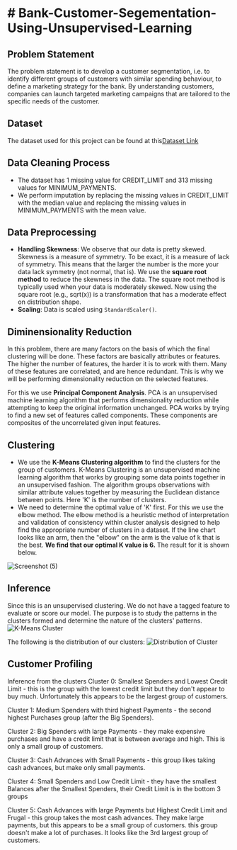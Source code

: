 # # Bank-Customer-Segementation-Using-Unsupervised-Learning

## Problem Statement

The problem statement is to develop a customer segmentation, i.e. to identify different groups of customers with similar spending behaviour, to define a marketing strategy for the bank. By understanding customers, companies can launch targeted marketing campaigns that are tailored to the specific needs of the customer.

## Dataset

The dataset used for this project can be found at this[Dataset Link](https://github.com/Mdkamrulislam54/-Unsupervised-Learning--Bank-Customer-Segmentation-using-KMeans-Clustering/blob/cd0b018ab83c0336cac7ccc4877d749a95c4ad07/Bank_Churn.csv)
## Data Cleaning Process

- The dataset has 1 missing value for CREDIT_LIMIT and 313 missing values for MINIMUM_PAYMENTS.
- We perform imputation by replacing the missing values in CREDIT_LIMIT with the median value and replacing the missing values in MINIMUM_PAYMENTS with the mean value.

## Data Preprocessing

- **Handling Skewness**: We observe that our data is pretty skewed. Skewness is a measure of symmetry. To be exact, it is a measure of lack of symmetry. This means that the larger the number is the more your data lack symmetry (not normal, that is). We use the **square root method** to reduce the skewness in the data. The square root method is typically used when your data is moderately skewed. Now using the square root (e.g., sqrt(x)) is  a transformation that has a moderate effect on distribution shape.
- **Scaling**: Data is scaled using `StandardScaler()`.

## Diminensionality Reduction

In this problem, there are many factors on the basis of which the final clustering will be done. These factors are basically attributes or features. The higher the number of features, the harder it is to work with them. Many of these features are correlated, and are hence redundant. This is why we will be performing dimensionality reduction on the selected features.

For this we use **Principal Component Analysis**. PCA is an unsupervised machine learning algorithm that performs dimensionality reduction while attempting to keep the original information unchanged. PCA works by trying to find a new set of features called components. These components are composites of the uncorrelated given input features.

## Clustering

- We use the **K-Means Clustering algorithm** to find the clusters for the group of customers. K-Means Clustering is an unsupervised machine learning algorithm that works by grouping some data points together in an unsupervised fashion. The algorithm groups observations with similar attribute values together by measuring the Euclidean distance between points. Here 'K' is the number of clusters.
- We need to determine the optimal value of 'K' first. For this we use the elbow method. The elbow method is a heuristic method of interpretation and validation of consistency within cluster analysis designed to help find the appropriate number of clusters in a dataset. If the line chart looks like an arm, then the "elbow" on the arm is the value of k 
that is the best. **We find that our optimal K value is 6.** The result for it is shown below.

![Screenshot (5)](https://user-images.githubusercontent.com/41315903/150700616-ea935011-3e47-40dd-9580-189f0c251bed.png)

## Inference

Since this is an unsupervised clustering. We do not have a tagged feature to evaluate or score our model. The purpose is to study the patterns in the clusters formed and determine the nature of the clusters' patterns.
![K-Means Cluster](https://user-images.githubusercontent.com/41315903/150701243-89099d5e-ad7e-41cb-bdb9-12beb857cb91.png)

The following is the distribution of our clusters:
![Distribution of Cluster](https://user-images.githubusercontent.com/41315903/150701794-45f8997d-9bba-4afe-973e-94e7891d8a1e.png)

## Customer Profiling
Inference from the clusters
Cluster 0: Smallest Spenders and Lowest Credit Limit - this is the group with the lowest credit limit but they don't appear to buy much. Unfortunately this appears to be the largest group of customers.

Cluster 1: Medium Spenders with third highest Payments - the second highest Purchases group (after the Big Spenders).

Cluster 2: Big Spenders with large Payments - they make expensive purchases and have a credit limit that is between average and high. This is only a small group of customers.

Cluster 3: Cash Advances with Small Payments - this group likes taking cash advances, but make only small payments.

Cluster 4: Small Spenders and Low Credit Limit - they have the smallest Balances after the Smallest Spenders, their Credit Limit is in the bottom 3 groups

Cluster 5: Cash Advances with large Payments but Highest Credit Limit and Frugal - this group takes the most cash advances. They make large payments, but this appears to be a small group of customers. this group doesn't make a lot of purchases. It looks like the 3rd largest group of customers.
